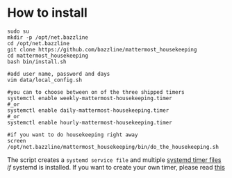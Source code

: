 # How to install

```
sudo su
mkdir -p /opt/net.bazzline
cd /opt/net.bazzline
git clone https://github.com/bazzline/mattermost_housekeeping
cd mattermost_housekeeping
bash bin/install.sh

#add user name, password and days
vim data/local_config.sh

#you can to choose between on of the three shipped timers
systemctl enable weekly-mattermost-housekeeping.timer
#_or
systemctl enable daily-mattermost-housekeeping.timer
#_or
systemctl enable hourly-mattermost-housekeeping.timer

#if you want to do housekeeping right away
screen
/opt/net.bazzline/mattermost_housekeeping/bin/do_the_housekeeping.sh
```

The script creates a `systemd service file` and multiple [systemd timer files](source/) *if* systemd is installed.
If you want to create your own timer, please read [this](../knowledge_base/create_your_own_timer.md)
